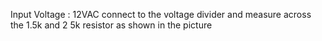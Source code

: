 Input Voltage : 12VAC
connect to the voltage divider and measure across the 1.5k and 2 5k resistor as shown in the picture
